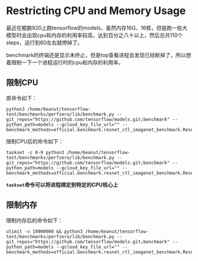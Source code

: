 # Restricting CPU and Memory Usage

最近在鲲鹏920上跑tensorflow的models，虽然内存16G、16核，但是跑一些大模型时会出现cpu和内存的利用率较高，达到百分之八十以上，然后总共110个steps，运行到60左右就停掉了。

benchmark的终端还是显示未终止，但是top查看进程会发现已经断掉了，所以想着限制一下一个进程运行时的cpu和内存的利用率。

## 限制CPU

原命令如下：

```
python3 /home/6eanut/tensorflow-test/benchmarks/perfzero/lib/benchmark.py --git_repos="https://github.com/tensorflow/models.git;benchmark" --python_path=models --gcloud_key_file_url="" --benchmark_methods=official.benchmark.resnet_ctl_imagenet_benchmark.Resnet50CtlBenchmarkSynth.benchmark_1_gpu
```

限制CPU后的命令如下：

```
taskset -c 0-9 python3 /home/6eanut/tensorflow-test/benchmarks/perfzero/lib/benchmark.py --git_repos="https://github.com/tensorflow/models.git;benchmark" --python_path=models --gcloud_key_file_url="" --benchmark_methods=official.benchmark.resnet_ctl_imagenet_benchmark.Resnet50CtlBenchmarkSynth.benchmark_1_gpu
```

**`taskset`命令可以将进程绑定到特定的CPU核心上**

## 限制内存

限制内存后的命令如下：

```
ulimit -v 10000000 && python3 /home/6eanut/tensorflow-test/benchmarks/perfzero/lib/benchmark.py --git_repos="https://github.com/tensorflow/models.git;benchmark" --python_path=models --gcloud_key_file_url="" --benchmark_methods=official.benchmark.resnet_ctl_imagenet_benchmark.Resnet50CtlBenchmarkSynth.benchmark_1_gpu
```
